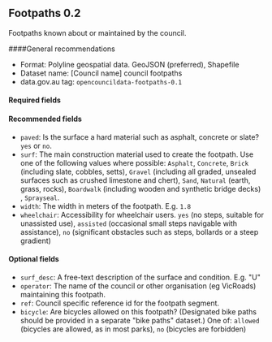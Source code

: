 ## Footpaths 0.2

Footpaths known about or maintained by the council.

####General recommendations

* Format: Polyline geospatial data. GeoJSON (preferred), Shapefile
* Dataset name: [Council name] council footpaths
* data.gov.au tag: `opencouncildata-footpaths-0.1`

#### Required fields

#### Recommended fields
* `paved`: Is the surface a hard material such as asphalt, concrete or slate? `yes` or `no`. 
* `surf`: The main construction material used to create the footpath. Use one of the following values where possible: `Asphalt`, `Concrete`, `Brick` (including slate, cobbles, setts), `Gravel` (including all graded, unsealed surfaces such as crushed limestone and chert), `Sand`, `Natural` (earth, grass, rocks), `Boardwalk` (including wooden and synthetic bridge decks) , `Sprayseal`. 
* `width`: The width in meters of the footpath. E.g. `1.8`
* `wheelchair`: Accessibility for wheelchair users. `yes` (no steps, suitable for unassisted use), `assisted` (occasional small steps navigable with assistance), `no` (significant obstacles such as steps, bollards or a steep gradient)

#### Optional fields
* `surf_desc`: A free-text description of the surface and condition. E.g. "U"
* `operator`: The name of the council or other organisation (eg VicRoads) maintaining this footpath.
* `ref`: Council specific reference id for the footpath segment. 
* `bicycle`: Are bicycles allowed on this footpath? (Designated bike paths should be provided in a separate "bike paths" dataset.) One of: `allowed` (bicycles are allowed, as in most parks), `no` (bicycles are forbidden)